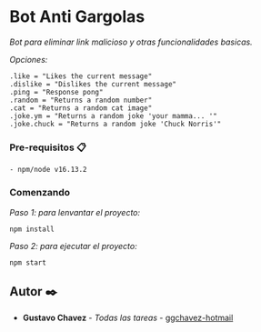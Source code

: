 # Bot Anti Gargolas

_Bot para eliminar link malicioso y otras funcionalidades basicas._

_Opciones:_
```
.like = "Likes the current message"
.dislike = "Dislikes the current message"
.ping = "Response pong"
.random = "Returns a random number"
.cat = "Returns a random cat image"
.joke.ym = "Returns a random joke 'your mamma... '"
.joke.chuck = "Returns a random joke 'Chuck Norris'"
```

### Pre-requisitos 📋

```
- npm/node v16.13.2
```

### Comenzando

_Paso 1: para lenvantar el proyecto:_

```
npm install
```

_Paso 2: para ejecutar el proyecto:_

```
npm start
```


## Autor ✒️

- **Gustavo Chavez** - _Todas las tareas_ - [ggchavez-hotmail](https://github.com/ggchavez-hotmail/botAntiGargolas)